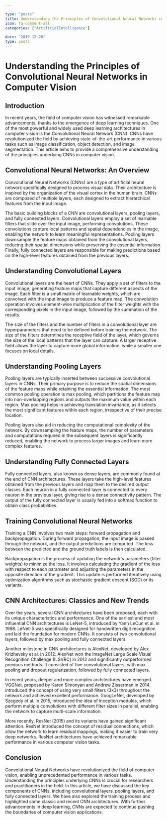 ```yaml
---

type: "posts"
title: Understanding the Principles of Convolutional Neural Networks in Computer Vision
icon: fa-comment-alt
categories: ["ArtificialIntelligence"]

date: "2019-12-28"
type: posts
---
```





# Understanding the Principles of Convolutional Neural Networks in Computer Vision

## Introduction

In recent years, the field of computer vision has witnessed remarkable advancements, thanks to the emergence of deep learning techniques. One of the most powerful and widely used deep learning architectures in computer vision is the Convolutional Neural Network (CNN). CNNs have revolutionized the field by achieving state-of-the-art performance in various tasks such as image classification, object detection, and image segmentation. This article aims to provide a comprehensive understanding of the principles underlying CNNs in computer vision.

## Convolutional Neural Networks: An Overview

Convolutional Neural Networks (CNNs) are a type of artificial neural network specifically designed to process visual data. Their architecture is inspired by the organization of the visual cortex in the human brain. CNNs are composed of multiple layers, each designed to extract hierarchical features from the input image.

The basic building blocks of a CNN are convolutional layers, pooling layers, and fully connected layers. Convolutional layers employ a set of learnable filters that slide over the input image, performing convolutions. These convolutions capture local patterns and spatial dependencies in the image, enabling the network to learn meaningful representations. Pooling layers downsample the feature maps obtained from the convolutional layers, reducing their spatial dimensions while preserving the essential information. Finally, fully connected layers are responsible for making predictions based on the high-level features obtained from the previous layers.

## Understanding Convolutional Layers

Convolutional layers are the heart of CNNs. They apply a set of filters to the input image, generating feature maps that capture different aspects of the image. Each filter is a small matrix of learnable weights, which are convolved with the input image to produce a feature map. The convolution operation involves element-wise multiplication of the filter weights with the corresponding pixels in the input image, followed by the summation of the results.

The size of the filters and the number of filters in a convolutional layer are hyperparameters that need to be defined before training the network. The size of the filters determines the receptive field of the layer, which governs the size of the local patterns that the layer can capture. A larger receptive field allows the layer to capture more global information, while a smaller one focuses on local details.

## Understanding Pooling Layers

Pooling layers are typically inserted between successive convolutional layers in CNNs. Their primary purpose is to reduce the spatial dimensions of the feature maps while retaining the essential information. The most common pooling operation is max pooling, which partitions the feature map into non-overlapping regions and outputs the maximum value within each region. Max pooling helps in achieving translation invariance, as it selects the most significant features within each region, irrespective of their precise location.

Pooling layers also aid in reducing the computational complexity of the network. By downsampling the feature maps, the number of parameters and computations required in the subsequent layers is significantly reduced, enabling the network to process larger images and learn more complex features.

## Understanding Fully Connected Layers

Fully connected layers, also known as dense layers, are commonly found at the end of CNN architectures. These layers take the high-level features obtained from the previous layers and map them to the desired output classes. Each neuron in a fully connected layer is connected to every neuron in the previous layer, giving rise to a dense connectivity pattern. The output of the fully connected layer is usually fed into a softmax function to obtain class probabilities.

## Training Convolutional Neural Networks

Training a CNN involves two main steps: forward propagation and backpropagation. During forward propagation, the input image is passed through the network, and the output predictions are computed. The loss between the predicted and the ground truth labels is then calculated.

Backpropagation is the process of updating the network's parameters (filter weights) to minimize the loss. It involves calculating the gradient of the loss with respect to each parameter and adjusting the parameters in the opposite direction of the gradient. This update is performed iteratively using optimization algorithms such as stochastic gradient descent (SGD) or its variants.

## CNN Architectures: Classics and New Trends

Over the years, several CNN architectures have been proposed, each with its unique characteristics and performance. One of the earliest and most influential CNN architectures is LeNet-5, introduced by Yann LeCun et al. in 1998. LeNet-5 was specifically designed for handwritten digit recognition and laid the foundation for modern CNNs. It consists of two convolutional layers, followed by max pooling and fully connected layers.

Another milestone in CNN architectures is AlexNet, developed by Alex Krizhevsky et al. in 2012. AlexNet won the ImageNet Large Scale Visual Recognition Challenge (ILSVRC) in 2012 and significantly outperformed previous methods. It consisted of five convolutional layers, with max pooling and dropout regularization, followed by fully connected layers.

In recent years, deeper and more complex architectures have emerged. VGGNet, proposed by Karen Simonyan and Andrew Zisserman in 2014, introduced the concept of using very small filters (3x3) throughout the network and achieved excellent performance. GoogLeNet, developed by Szegedy et al. in 2015, introduced the idea of inception modules, which perform multiple convolutions with different filter sizes in parallel, enabling the network to capture multi-scale information.

More recently, ResNet (2015) and its variants have gained significant attention. ResNet introduced the concept of residual connections, which allow the network to learn residual mappings, making it easier to train very deep networks. ResNet architectures have achieved remarkable performance in various computer vision tasks.

## Conclusion

Convolutional Neural Networks have revolutionized the field of computer vision, enabling unprecedented performance in various tasks. Understanding the principles underlying CNNs is crucial for researchers and practitioners in the field. In this article, we have discussed the key components of CNNs, including convolutional layers, pooling layers, and fully connected layers. We have also explored the training process and highlighted some classic and recent CNN architectures. With further advancements in deep learning, CNNs are expected to continue pushing the boundaries of computer vision applications.